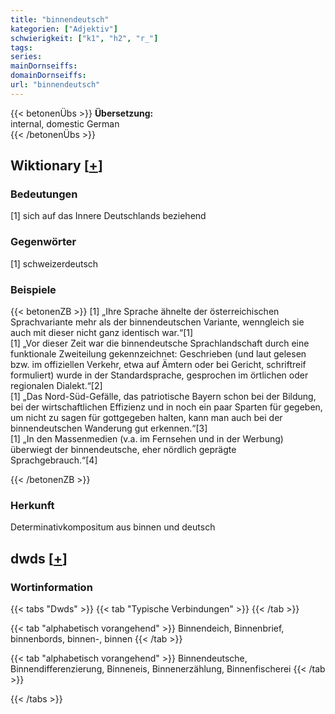 ```yaml
---
title: "binnendeutsch"
kategorien: ["Adjektiv"]
schwierigkeit: ["k1", "h2", "r_"]
tags:
series:
mainDornseiffs:
domainDornseiffs:
url: "binnendeutsch"
---
```


{{< betonenÜbs >}}
**Übersetzung:**  
internal, domestic German  
{{< /betonenÜbs >}}

## Wiktionary [[+](https://de.wiktionary.org/wiki/binnendeutsch)]

### Bedeutungen
[1] sich auf das Innere Deutschlands beziehend  

### Gegenwörter
[1] schweizerdeutsch  

### Beispiele
{{< betonenZB >}}
[1] „Ihre Sprache ähnelte der österreichischen Sprachvariante mehr als der binnendeutschen Variante, wenngleich sie auch mit dieser nicht ganz identisch war.“[1]  
[1] „Vor dieser Zeit war die binnendeutsche Sprachlandschaft durch eine funktionale Zweiteilung gekennzeichnet: Geschrieben (und laut gelesen bzw. im offiziellen Verkehr, etwa auf Ämtern oder bei Gericht, schriftreif formuliert) wurde in der Standardsprache, gesprochen im örtlichen  oder regionalen Dialekt.“[2]  
[1] „Das Nord-Süd-Gefälle, das patriotische Bayern schon bei der Bildung, bei der wirtschaftlichen Effizienz und in noch ein paar Sparten für gegeben, um nicht zu sagen für gottgegeben halten, kann man auch bei der binnendeutschen Wanderung gut erkennen.“[3]  
[1] „In den Massenmedien (v.a. im Fernsehen und in der Werbung) überwiegt der binnendeutsche, eher nördlich geprägte Sprachgebrauch.“[4]  

{{< /betonenZB >}}
### Herkunft
Determinativkompositum aus binnen und deutsch  



## dwds [[+](https://www.dwds.de/wb/binnendeutsch)]

### Wortinformation
{{< tabs "Dwds" >}}
{{< tab "Typische Verbindungen" >}}
{{< /tab >}}

{{< tab "alphabetisch vorangehend" >}}
Binnendeich, Binnenbrief, binnenbords, binnen-, binnen
{{< /tab >}}

{{< tab "alphabetisch vorangehend" >}}
Binnendeutsche, Binnendifferenzierung, Binneneis, Binnenerzählung, Binnenfischerei
{{< /tab >}}

{{< /tabs >}}

